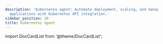 ```yaml
---
description: 'Kubernetes agent: Automate deployment, scaling, and management of containerized
  applications with Kubernetes API integration.'
sidebar_position: 20
title: Kubernetes agent
---
```

import DocCardList from '@theme/DocCardList';

<DocCardList />
